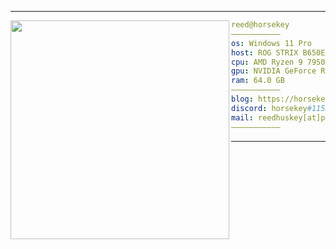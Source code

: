 <hr>

<img align="left" src="coldy.png" width="350" /> 

```yaml
reed@horsekey
———————————
os: Windows 11 Pro
host: ROG STRIX B650E-I
cpu: AMD Ryzen 9 7950X3D 16-Core Processor
gpu: NVIDIA GeForce RTX 4080 SUPER
ram: 64.0 GB
———————————
blog: https://horsekey.fish
discord: horsekey#1155
mail: reedhuskey[at]proton.me
———————————
```

<hr>
